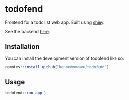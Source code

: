 
<!-- README.md is generated from README.Rmd. Please edit that file -->

# todofend

<!-- badges: start -->
<!-- badges: end -->

Frontend for a todo list web app. Built using
[shiny](https://shiny.posit.co/).

See the backend [here](https://github.com/kennedymwavu/todobend).

## Installation

You can install the development version of todofend like so:

``` r
remotes::install_github("kennedymwavu/todofend")
```

## Usage

``` r
todofend::run_app()
```

